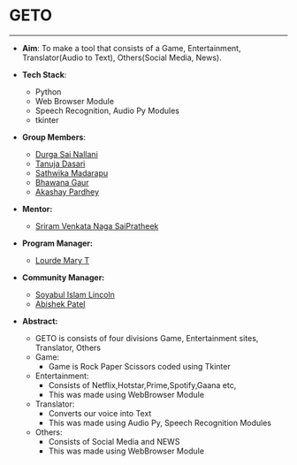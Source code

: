 # GETO
---------------------------------------------------------------------------------------------------------------------------

- **Aim**: To make a tool that consists of a Game, Entertainment, Translator(Audio to Text), Others(Social Media, News).
- **Tech Stack**: 
    
    - Python
    - Web Browser Module
    - Speech Recognition, Audio Py Modules
    - tkinter
- **Group Members**:
    - [Durga Sai Nallani](https://github.com/DurgaSai-16)
    - [Tanuja Dasari](https://github.com/tanujadasari)
    - [Sathwika Madarapu](https://github.com/Sathwika-02)
    - [Bhawana Gaur](https://github.com/gaurbhawana)
    - [Akashay Pardhey](https://github.com/Akshay-Pardhe)
- **Mentor:**
    - [Sriram Venkata Naga SaiPratheek](https://github.com/pratheek221)
- **Program Manager:** 
    
    - [Lourde Mary T](https://github.com/Lourdemary)
- **Community Manager:**
    - [Soyabul Islam Lincoln](https://github.com/SoyabulIslamLincoln)
    - [Abishek Patel](https://github.com/abhishekpatelmc)
- **Abstract:**
    - GETO is consists of four divisions Game, Entertainment sites, Translator, Others
    - Game:
        - Game is Rock Paper Scissors coded using Tkinter
    - Entertainment:
        - Consists of Netflix,Hotstar,Prime,Spotify,Gaana etc,
        - This was made using WebBrowser Module
    - Translator:
        - Converts our voice into Text
        - This was made using Audio Py, Speech Recognition Modules
    - Others:
        - Consists of Social Media and NEWS
        - This was made using WebBrowser Module
